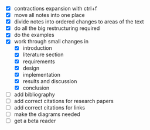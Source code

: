 
- [x] contractions expansion with ctrl+f
- [x] move all notes into one place
- [x] divide notes into ordered changes to areas of the text
- [x] do all the big restructuring required
- [x] do the examples
- [x] work through small changes in
  - [x] introduction
  - [x] literature section
  - [x] requirements
  - [x] design
  - [x] implementation
  - [x] results and discussion
  - [x] conclusion
- [ ] add bibliography
- [ ] add correct citations for research papers
- [ ] add correct citations for links
- [ ] make the diagrams needed
- [ ] get a beta reader 
